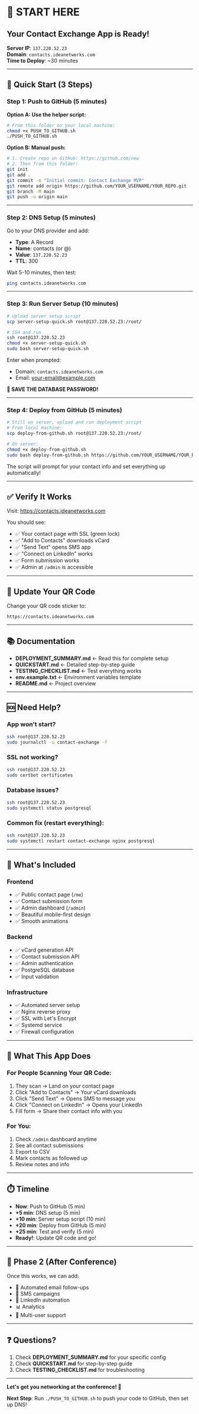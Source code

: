 # 👋 START HERE

## Your Contact Exchange App is Ready!

**Server IP**: `137.220.52.23`  
**Domain**: `contacts.ideanetworks.com`  
**Time to Deploy**: ~30 minutes

---

## 🚦 Quick Start (3 Steps)

### Step 1: Push to GitHub (5 minutes)

**Option A: Use the helper script:**
```bash
# From this folder on your local machine:
chmod +x PUSH_TO_GITHUB.sh
./PUSH_TO_GITHUB.sh
```

**Option B: Manual push:**
```bash
# 1. Create repo on GitHub: https://github.com/new
# 2. Then from this folder:
git init
git add .
git commit -m "Initial commit: Contact Exchange MVP"
git remote add origin https://github.com/YOUR_USERNAME/YOUR_REPO.git
git branch -M main
git push -u origin main
```

---

### Step 2: DNS Setup (5 minutes)
Go to your DNS provider and add:
- **Type**: A Record
- **Name**: contacts (or @)
- **Value**: `137.220.52.23`
- **TTL**: 300

Wait 5-10 minutes, then test:
```bash
ping contacts.ideanetworks.com
```

---

### Step 3: Run Server Setup (10 minutes)
```bash
# Upload server setup script
scp server-setup-quick.sh root@137.220.52.23:/root/

# SSH and run
ssh root@137.220.52.23
chmod +x server-setup-quick.sh
sudo bash server-setup-quick.sh
```

Enter when prompted:
- Domain: `contacts.ideanetworks.com`
- Email: your-email@example.com

**💾 SAVE THE DATABASE PASSWORD!**

---

### Step 4: Deploy from GitHub (5 minutes)
```bash
# Still on server, upload and run deployment script
# From local machine:
scp deploy-from-github.sh root@137.220.52.23:/root/

# On server:
chmod +x deploy-from-github.sh
sudo bash deploy-from-github.sh https://github.com/YOUR_USERNAME/YOUR_REPO.git
```

The script will prompt for your contact info and set everything up automatically!

---

## ✅ Verify It Works

Visit: https://contacts.ideanetworks.com

You should see:
- ✅ Your contact page with SSL (green lock)
- ✅ "Add to Contacts" downloads vCard
- ✅ "Send Text" opens SMS app
- ✅ "Connect on LinkedIn" works
- ✅ Form submission works
- ✅ Admin at `/admin` is accessible

---

## 📱 Update Your QR Code

Change your QR code sticker to:
```
https://contacts.ideanetworks.com
```

---

## 📚 Documentation

- **DEPLOYMENT_SUMMARY.md** ← Read this for complete setup
- **QUICKSTART.md** ← Detailed step-by-step guide
- **TESTING_CHECKLIST.md** ← Test everything works
- **env.example.txt** ← Environment variables template
- **README.md** ← Project overview

---

## 🆘 Need Help?

### App won't start?
```bash
ssh root@137.220.52.23
sudo journalctl -u contact-exchange -f
```

### SSL not working?
```bash
ssh root@137.220.52.23
sudo certbot certificates
```

### Database issues?
```bash
ssh root@137.220.52.23
sudo systemctl status postgresql
```

### Common fix (restart everything):
```bash
ssh root@137.220.52.23
sudo systemctl restart contact-exchange nginx postgresql
```

---

## 📂 What's Included

### Frontend
- ✅ Public contact page (`/me`)
- ✅ Contact submission form
- ✅ Admin dashboard (`/admin`)
- ✅ Beautiful mobile-first design
- ✅ Smooth animations

### Backend
- ✅ vCard generation API
- ✅ Contact submission API
- ✅ Admin authentication
- ✅ PostgreSQL database
- ✅ Input validation

### Infrastructure
- ✅ Automated server setup
- ✅ Nginx reverse proxy
- ✅ SSL with Let's Encrypt
- ✅ Systemd service
- ✅ Firewall configuration

---

## 🎯 What This App Does

### For People Scanning Your QR Code:
1. They scan → Land on your contact page
2. Click "Add to Contacts" → Your vCard downloads
3. Click "Send Text" → Opens SMS to message you
4. Click "Connect on LinkedIn" → Opens your LinkedIn
5. Fill form → Share their contact info with you

### For You:
1. Check `/admin` dashboard anytime
2. See all contact submissions
3. Export to CSV
4. Mark contacts as followed up
5. Review notes and info

---

## ⏱️ Timeline

- **Now**: Push to GitHub (5 min)
- **+5 min**: DNS setup (5 min)
- **+10 min**: Server setup script (10 min)
- **+20 min**: Deploy from GitHub (5 min)
- **+25 min**: Test and verify (5 min)
- **Ready!**: Update QR code and go!

---

## 🎉 Phase 2 (After Conference)

Once this works, we can add:
- 📧 Automated email follow-ups
- 📱 SMS campaigns
- 🤖 LinkedIn automation
- 📊 Analytics
- 👥 Multi-user support

---

## ❓ Questions?

1. Check **DEPLOYMENT_SUMMARY.md** for your specific config
2. Check **QUICKSTART.md** for step-by-step guide
3. Check **TESTING_CHECKLIST.md** for troubleshooting

---

**Let's get you networking at the conference! 🚀**

**Next Step**: Run `./PUSH_TO_GITHUB.sh` to push your code to GitHub, then set up DNS!

